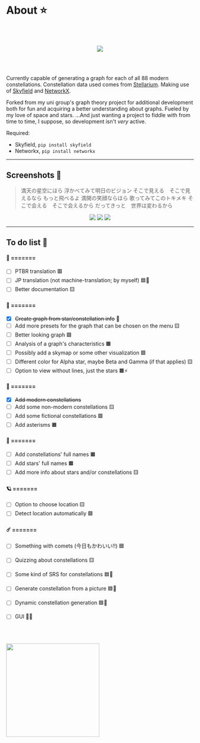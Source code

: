 # About ⭐
<br></br>
<p align="center">
  <img src="https://github.com/amanda-lais/Stellaron/assets/100282290/2f7226c4-0c6a-47b4-92a6-676580890cfb"/>
</p>
<br></br>

Currently capable of generating a graph for each of all 88 modern constellations.
Constellation data used comes from [Stellarium](https://github.com/Stellarium/stellarium). Making use of [Skyfield](https://github.com/skyfielders/python-skyfield) and [NetworkX](https://github.com/networkx/networkx).

Forked from my uni group's graph theory project for additional development both for fun and acquiring a better understanding about graphs. Fueled by my love of space and stars. ...And just wanting a project to fiddle with from time to time, I suppose, so development isn't *very* active.

Required:
* Skyfield, `pip install skyfield`
* Networkx, `pip install networkx`

---

## Screenshots 🌌

>満天の星空にほら
>浮かべてみて明日のビジョン
>そこで見える　そこで見えるなら
>もっと飛べるよ
>満開の笑顔ならほら
>歌ってみてこのトキメキ
>そこで会える　そこで会えるから
>だってきっと　世界は変わるから


<p align="center">
  <img src="https://github.com/amanda-lais/Stellaron/assets/100282290/b278b3ce-9203-47c3-9f68-5f3c85f8775f"/>
  <img src="https://github.com/amanda-lais/Stellaron/assets/100282290/d635ceb4-46c5-439d-95cb-c23a52fb947c"/>
  <img src="https://github.com/amanda-lais/Stellaron/assets/100282290/f4acd6fb-a9ae-4579-bb1b-bfc63df416af"/>
</p>

---

## To do list 🚀

#### 🌠 =======
- [ ] PTBR translation 🟥
- [ ] JP translation (not machine-translation; by myself) 🟦🐳
- [ ] Better documentation 🟨

#### 🌟 =======
- [x] ~~Create graph from star/constellation info~~ 🐳
- [ ] Add more presets for the graph that can be chosen on the menu 🟨
- [ ] Better looking graph 🟩
- [ ] Analysis of a graph's characteristics 🟧
- [ ] Possibly add a skymap or some other visualization 🟩
- [ ] Different color for Alpha star, maybe Beta and Gamma (if that applies) 🟨
- [ ] Option to view without lines, just the stars 🟧⚡

#### 🔭 =======
- [x] ~~Add modern constellations~~
- [ ] Add some non-modern constellations 🟨
- [ ] Add some fictional constellations 🟩
- [ ] Add asterisms 🟧

#### 🌃 =======
- [ ] Add constellations' full names 🟧
- [ ] Add stars' full names 🟧
- [ ] Add more info about stars and/or constellations 🟨

#### 🪐 =======
- [ ] Option to choose location 🟨
- [ ] Detect location automatically 🟩

#### ☄️ =======
- [ ] Something with comets (今日もかわいい!!) 🟦
- [ ] Quizzing about constellations 🟨
- [ ] Some kind of SRS for constellations 🟦🐳
- [ ] Generate constellation from a picture 🟦🐳
- [ ] Dynamic constellation generation 🟦🐳
- [ ] GUI 🔳🐳


<br></br>

<img src="https://github.com/amanda-lais/Stellaron/assets/100282290/461e524d-46e5-493d-84ac-0df60752ee61" width="250"/>
